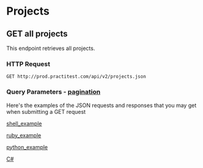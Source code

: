 # Projects

## GET all projects

This endpoint retrieves all projects.

### HTTP Request

`GET http://prod.practitest.com/api/v2/projects.json`

### Query Parameters - [pagination](/#pagination)

Here's the examples of the JSON requests and responses that you may get when submitting a GET request

[shell_example](/?shell#authentication)

[ruby_example](/?ruby#authentication)

[python_example](/?python#authentication)

[C#](/?csharp#authentication)
